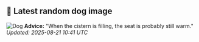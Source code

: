 ## 🐶 Latest random dog image
![Dog](https://images.dog.ceo/breeds/poodle-standard/n02113799_4557.jpg)
**Advice:** "When the cistern is filling, the seat is probably still warm."
*Updated: 2025-08-21 10:41 UTC*
